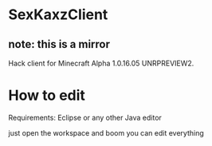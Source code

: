 # SexKaxzClient
## note: this is a mirror
Hack client for Minecraft Alpha 1.0.16.05 UNRPREVIEW2.

# How to edit
Requirements:
Eclipse or any other Java editor

just open the workspace and boom you can edit everything
